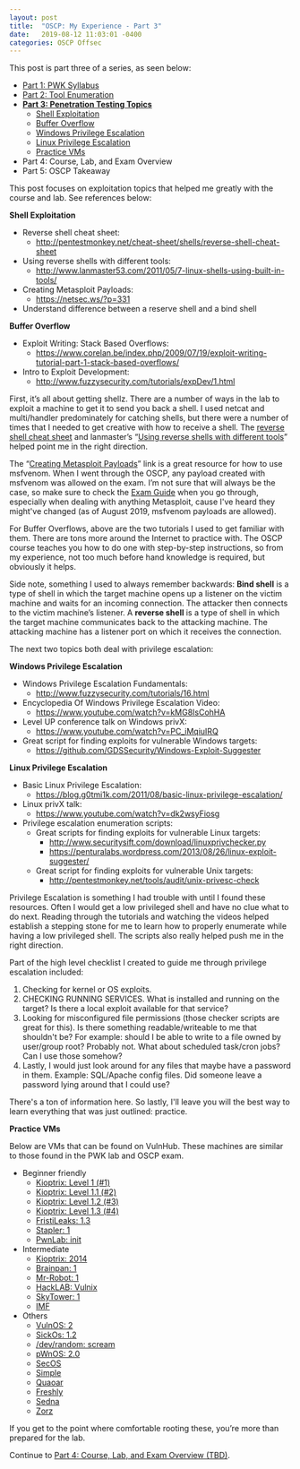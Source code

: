 ```yaml
---
layout: post
title:  "OSCP: My Experience - Part 3"
date:   2019-08-12 11:03:01 -0400
categories: OSCP Offsec
---
```


This post is part three of a series, as seen below:

* [Part 1: PWK Syllabus](https://thegetch.github.io/oscp/offsec/2019/08/09/OSCPJourney/)
* [Part 2: Tool Enumeration](https://thegetch.github.io/oscp/offsec/2019/08/10/OSCPJourneyPart2/)
* **[Part 3: Penetration Testing Topics](https://thegetch.github.io/oscp/offsec/2019/08/12/OSCPJourneyPart3/)**
    * [Shell Exploitation](https://thegetch.github.io/oscp/offsec/2019/08/12/OSCPJourneyPart3#Shell_Exploitation)
    * [Buffer Overflow](https://thegetch.github.io/oscp/offsec/2019/08/12/OSCPJourneyPart3#Buffer_Overflow)
    * [Windows Privilege Escalation](https://thegetch.github.io/oscp/offsec/2019/08/12/OSCPJourneyPart3#winPrivX)
    * [Linux Privilege Escalation](https://thegetch.github.io/oscp/offsec/2019/08/12/OSCPJourneyPart3#linPrivX)
    * [Practice VMs](https://thegetch.github.io/oscp/offsec/2019/08/12/OSCPJourneyPart3#practiceVMs)
* Part 4: Course, Lab, and Exam Overview
* Part 5: OSCP Takeaway

This post focuses on exploitation topics that helped me greatly with the course and lab. See references below:

<a name="Shell_Exploitation"></a>
**Shell Exploitation**
* Reverse shell cheat sheet:
  * <http://pentestmonkey.net/cheat-sheet/shells/reverse-shell-cheat-sheet>
* Using reverse shells with different tools:
  * <http://www.lanmaster53.com/2011/05/7-linux-shells-using-built-in-tools/>
* Creating Metasploit Payloads:
  * <https://netsec.ws/?p=331>
* Understand difference between a reserve shell and a bind shell

<a name="Buffer_Overflow"></a>
**Buffer Overflow**
* Exploit Writing: Stack Based Overflows:
  * <https://www.corelan.be/index.php/2009/07/19/exploit-writing-tutorial-part-1-stack-based-overflows/>
* Intro to Exploit Development:
  * <http://www.fuzzysecurity.com/tutorials/expDev/1.html>

First, it’s all about getting shellz. There are a number of ways in the lab to exploit a machine to get it to send you back a shell. I used netcat and multi/handler predominately for catching shells, but there were a number of times that I needed to get creative with how to receive a shell. The [reverse shell cheat sheet](http://pentestmonkey.net/cheat-sheet/shells/reverse-shell-cheat-sheet) and lanmaster’s “[Using reverse shells with different tools](http://www.lanmaster53.com/2011/05/7-linux-shells-using-built-in-tools/)” helped point me in the right direction.

The “[Creating Metasploit Payloads](https://netsec.ws/?p=331)” link is a great resource for how to use msfvenom. When I went through the OSCP, any payload created with msfvenom was allowed on the exam. I’m not sure that will always be the case, so make sure to check the [Exam Guide](https://support.offensive-security.com/oscp-exam-guide/) when you go through, especially when dealing with anything Metasploit, cause I've heard they might've changed (as of August 2019, msfvenom payloads are allowed).

For Buffer Overflows, above are the two tutorials I used to get familiar with them. There are tons more around the Internet to practice with. The OSCP course teaches you how to do one with step-by-step instructions, so from my experience, not too much before hand knowledge is required, but obviously it helps.

Side note, something I used to always remember backwards:
**Bind shell** is a type of shell in which the target machine opens up a listener on the victim machine and waits for an incoming connection. The attacker then connects to the victim machine’s listener.
A **reverse shell** is a type of shell in which the target machine communicates back to the attacking machine. The attacking machine has a listener port on which it receives the connection.

The next two topics both deal with privilege escalation:

<a name="winPrivX"></a>
**Windows Privilege Escalation**
* Windows Privilege Escalation Fundamentals:
    * <http://www.fuzzysecurity.com/tutorials/16.html>
* Encyclopedia Of Windows Privilege Escalation Video:
    * <https://www.youtube.com/watch?v=kMG8IsCohHA>
* Level UP conference talk on Windows privX:
    * <https://www.youtube.com/watch?v=PC_iMqiuIRQ>
* Great script for finding exploits for vulnerable Windows targets:
    * <https://github.com/GDSSecurity/Windows-Exploit-Suggester>

<a name="linPrivX"></a>
**Linux Privilege Escalation**
* Basic Linux Privilege Escalation:
  * <https://blog.g0tmi1k.com/2011/08/basic-linux-privilege-escalation/>
* Linux privX talk:
  * <https://www.youtube.com/watch?v=dk2wsyFiosg>
* Privilege escalation enumeration scripts:
    * Great scripts for finding exploits for vulnerable Linux targets:
        * <http://www.securitysift.com/download/linuxprivchecker.py>
        * <https://penturalabs.wordpress.com/2013/08/26/linux-exploit-suggester/>
    * Great script for finding exploits for vulnerable Unix targets:
      * <http://pentestmonkey.net/tools/audit/unix-privesc-check>

Privilege Escalation is something I had trouble with until I found these resources. Often I would get a low privileged shell and have no clue what to do next. Reading through the tutorials and watching the videos helped establish a stepping stone for me to learn how to properly enumerate while having a low privileged shell. The scripts also really helped push me in the right direction.

Part of the high level checklist I created to guide me through privilege escalation included:
1. Checking for kernel or OS exploits.
2. CHECKING RUNNING SERVICES. What is installed and running on the target? Is there a local exploit available for that service?
3. Looking for misconfigured file permissions (those checker scripts are great for this). Is there something readable/writeable to me that shouldn't be? For example: should I be able to write to a file owned by user/group root? Probably not. What about scheduled task/cron jobs? Can I use those somehow?
4. Lastly, I would just look around for any files that maybe have a password in them. Example: SQL/Apache config files. Did someone leave a password lying around that I could use?

There's a ton of information here. So lastly, I'll leave you will the best way to learn everything that was just outlined: practice.

<a name="practiceVMs"></a>
**Practice VMs**

Below are VMs that can be found on VulnHub. These machines are similar to those found in the PWK lab and OSCP exam.
* Beginner friendly
  * [Kioptrix: Level 1 (#1)](https://www.vulnhub.com/entry/kioptrix-level-1-1,22/)
  * [Kioptrix: Level 1.1 (#2)](https://www.vulnhub.com/entry/kioptrix-level-11-2,23/)
  * [Kioptrix: Level 1.2 (#3)](https://www.vulnhub.com/entry/kioptrix-level-12-3,24/)
  * [Kioptrix: Level 1.3 (#4)](https://www.vulnhub.com/entry/kioptrix-level-13-4,25/)
  * [FristiLeaks: 1.3](https://www.vulnhub.com/entry/fristileaks-13,133/)
  * [Stapler: 1](https://www.vulnhub.com/entry/stapler-1,150/)
  * [PwnLab: init](https://www.vulnhub.com/entry/pwnlab-init,158/)
* Intermediate
  * [Kioptrix: 2014](https://www.vulnhub.com/entry/kioptrix-2014-5,62/)
  * [Brainpan: 1](https://www.vulnhub.com/entry/brainpan-1,51/)
  * [Mr-Robot: 1](https://www.vulnhub.com/entry/mr-robot-1,151/)
  * [HackLAB: Vulnix](https://www.vulnhub.com/entry/hacklab-vulnix,48/)
  * [SkyTower: 1](https://www.vulnhub.com/entry/skytower-1,96/)
  * [IMF](https://www.vulnhub.com/entry/imf-1,162/)
* Others
  * [VulnOS: 2](https://www.vulnhub.com/entry/vulnos-2,147/)
  * [SickOs: 1.2](https://www.vulnhub.com/entry/sickos-12,144/)
  * [/dev/random: scream](https://www.vulnhub.com/entry/devrandom-scream,47/)
  * [pWnOS: 2.0](https://www.vulnhub.com/entry/pwnos-20-pre-release,34/)
  * [SecOS](https://www.vulnhub.com/entry/secos-1,88/)
  * [Simple](https://www.vulnhub.com/entry/sectalks-bne0x03-simple,141/)
  * [Quaoar](https://www.vulnhub.com/entry/hackfest2016-quaoar,180/)
  * [Freshly](https://www.vulnhub.com/entry/tophatsec-freshly,118/)
  * [Sedna](https://www.vulnhub.com/entry/hackfest2016-sedna,181/)
  * [Zorz](https://www.vulnhub.com/entry/tophatsec-zorz,117/)

If you get to the point where comfortable rooting these, you’re more than prepared for the lab.

Continue to [Part 4: Course, Lab, and Exam Overview (TBD)](#).
